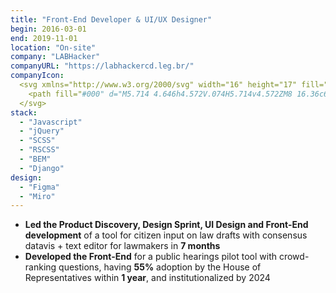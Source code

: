 ```yaml
---
title: "Front-End Developer & UI/UX Designer"
begin: 2016-03-01
end: 2019-11-01
location: "On-site"
company: "LABHacker"
companyURL: "https://labhackercd.leg.br/"
companyIcon:
  <svg xmlns="http://www.w3.org/2000/svg" width="16" height="17" fill="none" viewBox="0 0 16 17">
    <path fill="#000" d="M5.714 4.646h4.572V.074H5.714v4.572ZM8 16.36c6.857 0 8-4.858 8-4.858H0s1.143 4.857 8 4.857Zm8-6h-4.572V5.79H16v4.57Z"/>
  </svg>
stack:
  - "Javascript"
  - "jQuery"
  - "SCSS"
  - "RSCSS"
  - "BEM"
  - "Django"
design:
  - "Figma"
  - "Miro"
---
```


- **Led the Product Discovery, Design Sprint, UI Design and Front-End development** of a tool for citizen input on law drafts with consensus datavis + text editor for lawmakers in **7 months**
- **Developed the Front-End** for a public hearings pilot tool with crowd-ranking questions, having **55%** adoption by the House of Representatives within **1 year**, and institutionalized by 2024